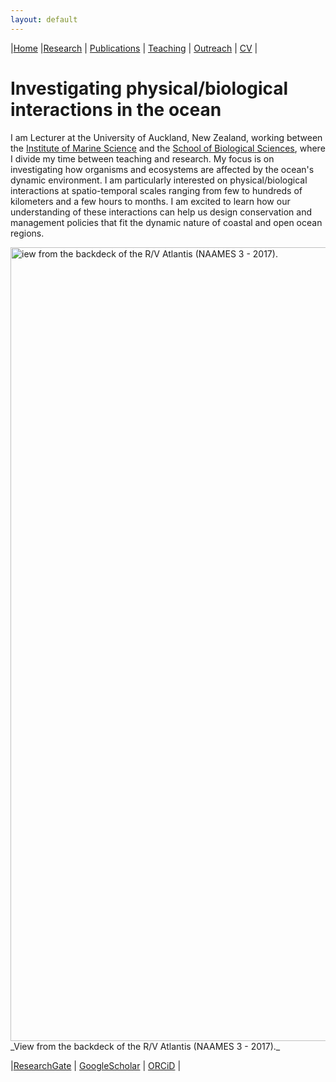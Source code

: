 ```yaml
---
layout: default
---
```


|[Home](./index.html) |[Research](./research.html)          | [Publications](./publications.html)            | [Teaching](./teaching.html)   |  [Outreach](./outreach.html)         | [CV](./vita.html)     |

# Investigating physical/biological interactions in the ocean

I am Lecturer at the University of Auckland, New Zealand, working between the [Institute of Marine Science](https://www.auckland.ac.nz/en/science/about-the-faculty/institute-of-marine-science.html) and the [School of Biological Sciences](https://www.auckland.ac.nz/en/science/about-the-faculty/school-of-biological-sciences.html), where I divide my time between teaching and research. My focus is on investigating how organisms and ecosystems are affected by the ocean's dynamic environment. I am particularly interested on physical/biological interactions at spatio-temporal scales ranging from few to hundreds of kilometers and a few hours to months. I am excited to learn how our understanding of these interactions can help us design conservation and management policies that fit the dynamic nature of coastal and open ocean regions.

<img src="images/at-sea.jpg" alt="iew from the backdeck of the R/V Atlantis (NAAMES 3 - 2017)." width="1270"/>
_View from the backdeck of the R/V Atlantis (NAAMES 3 - 2017)._


|[ResearchGate](https://www.researchgate.net/profile/Alice_Penna) | [GoogleScholar](https://scholar.google.com/citations?user=CP3iCFkAAAAJ&hl=en) | [ORCiD](https://orcid.org/0000-0002-7579-3610) |


                    
